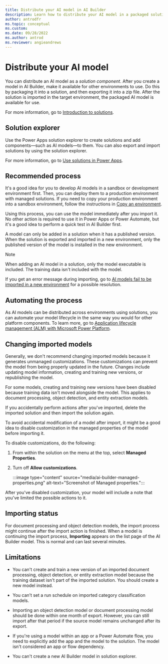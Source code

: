 ```yaml
---
title: Distribute your AI model in AI Builder
description: Learn how to distribute your AI model in a packaged solution in AI Builder.
author: antrodfr
ms.topic: conceptual
ms.custom: 
ms.date: 09/28/2022
ms.author: antrod
ms.reviewer: angieandrews
---
```


# Distribute your AI model

You can distribute an AI model as a *solution component*. After you create a model in AI Builder, make it available for other environments to use. Do this by packaging it into a solution, and then exporting it into a zip file. After the solution is imported in the target environment, the packaged AI model is available for use.

For more information, go to [Introduction to solutions](/powerapps/developer/common-data-service/introduction-solutions).

## Solution explorer

Use the Power Apps solution explorer to create solutions and add components&mdash;such as AI models&mdash;to them. You can also export and import solutions by using the solution explorer.

For more information, go to [Use solutions in Power Apps](/powerapps/maker/common-data-service/use-solution-explorer).

## Recommended process

It's a good idea for you to develop AI models in a sandbox or development environment first. Then, you can deploy them to a production environment with managed solutions. If you need to copy your production environment into a sandbox environment, follow the instructions in [Copy an environment](/power-platform/admin/copy-environment).

Using this process, you can use the model immediately after you import it. No other action is required to use it in Power Apps or Power Automate, but it's a good idea to perform a quick test in AI Builder first.

A model can only be added in a solution when it has a published version. When the solution is exported and imported in a new environment, only the published version of the model is installed in the new environment.

> [!NOTE]
> When adding an AI model in a solution, only the model executable is included. The training data isn't included with the model.

If you get an error message during importing, go to [AI models fail to be imported in a new environment](/troubleshoot/power-platform/ai-builder/aimodels-fail-to-be-imported-in-a-new-environment) for a possible resolution.

## Automating the process

As AI models can be distributed across environments using solutions, you can automate your model lifecycle in the same way you would for other platform components. To learn more, go to
 [Application lifecycle management (ALM) with Microsoft Power Platform](/power-platform/alm).

## Changing imported models
Generally, we don't recommend changing imported models because it generates unmanaged customizations. These customizations can prevent the model from being properly updated in the future. Changes include updating model information, creating and training new versions, or republishing the model.

For some models, creating and training new versions have been disabled because training data isn't moved alongside the model. This applies to document processing, object detection, and entity extraction models.

If you accidentally perform actions after you've imported, delete the imported solution and then import the solution again.

To avoid accidental modification of a model after import, it might be a good idea to disable customization in the managed properties of the model before importing it.

To disable customizations, do the following:

1. From within the solution on the menu at the top, select **Managed Properties**.

1. Turn off **Allow customizations**.

    :::image type="content" source="media/ai-builder-managed-properties.png" alt-text="Screenshot of Managed properties.":::

After you've disabled customization, your model will include a note that you've limited the possible actions to it.

## Importing status
For document processing and object detection models, the import process might continue after the import action is finished. When a model is continuing the import process, **Importing** appears on the list page of the AI Builder model. This is normal and can last several minutes.

## Limitations

- You can't create and train a new version of an imported document processing, object detection, or entity extraction model because the training dataset isn't part of the imported solution. You should create a new model instead.

- You can’t set a run schedule on imported category classification models.

- Importing an object detection model or document processing model should be done within one month of export. However, you can still import after that period if the source model remains unchanged after its export.

- If you're using a model within an app or a Power Automate flow, you need to explicitly add the app and the model to the solution. The model isn't considered an app or flow dependency.

- You can't create a new AI Builder model in solution explorer.
